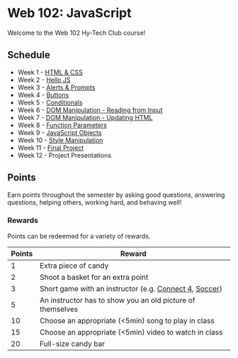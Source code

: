 # Web 102: JavaScript
Welcome to the Web 102 Hy-Tech Club course!

## Schedule
- Week 1 - [HTML & CSS](Week01/StudentDesc.md)
- Week 2 - [Hello JS](Week02/StudentDesc.md)
- Week 3 - [Alerts & Prompts](Week03/StudentDesc.md)
- Week 4 - [Buttons](Week04/StudentDesc.md)
- Week 5 - [Conditionals](Week05/StudentDesc.md)
- Week 6 - [DOM Manipulation - Reading from Input](Week06/StudentDesc.md)
- Week 7 - [DOM Manipulation - Updating HTML](Week07/StudentDesc.md)
- Week 8 - [Function Parameters](Week08/StudentDesc.md)
- Week 9 - [JavaScript Objects](Week09/StudentDesc.md)
- Week 10 - [Style Manipulation](Week10/StyleManipulation.md)
- Week 11 - [Final Project](Week11/StudentDesc.md)
- Week 12 - Project Presentations

## Points
Earn points throughout the semester by asking good questions, answering questions, helping others, working hard, and behaving well!

### Rewards
Points can be redeemed for a variety of rewards.

| Points | Reward |
| -- | -- |
| 1 | Extra piece of candy |
| 2 | Shoot a basket for an extra point|
| 3 | Short game with an instructor (e.g. [Connect 4](https://www.mathsisfun.com/games/connect4.html), [Soccer](https://www.agame.com/game/1-on-1-soccer-classic)) |
| 5 | An instructor has to show you an old picture of themselves |
| 10 | Choose an appropriate (<5min) song to play in class |
| 15 | Choose an appropriate (<5min) video to watch in class |
| 20 | Full-size candy bar |